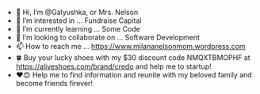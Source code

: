 - 👋 Hi, I’m @Galyushka, or Mrs. Nelson
- 👀 I’m interested in ... Fundraise Capital 
- 🌱 I’m currently learning ... Some Code
- 💞️ I’m looking to collaborate on ... Software Development
- 📫 How to reach me ... https://www.milananelsonmom.wordpress.com
- 🍀 Buy your lucky shoes with my $30 discount code NMQXTBMOPHF at https://aliveshoes.com/brand/credo and help me to startup! 
- ❤️😍 Help me to find information and reunite with my beloved family and become friends firever! 
<!---
Galyushka/Galyushka is a ✨ special ✨ repository because its `README.md` (this file) appears on your GitHub profile.
You can click the Preview link to take a look at your changes.
--->
